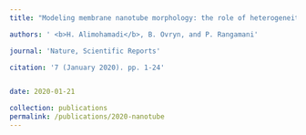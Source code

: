 ```yaml
---
title: "Modeling membrane nanotube morphology: the role of heterogeneity in composition and material properties [[Link]](https://www.nature.com/articles/s41598-020-59221-x)"

authors: ' <b>H. Alimohamadi</b>, B. Ovryn, and P. Rangamani'

journal: 'Nature, Scientific Reports'

citation: '7 (January 2020). pp. 1-24'


date: 2020-01-21

collection: publications
permalink: /publications/2020-nanotube
---
```

